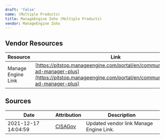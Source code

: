 ```yaml
---
draft: 'false'
name: (Multiple Products)
title: ManageEngine Zoho (Multiple Products)
vendor: ManageEngine Zoho
---
```


## Vendor Resources
| Resource | Link |
| --- | --- |
| Manage Engine Link | [https://pitstop.manageengine.com/portal/en/community/topic/log4j-ad-manager-plus](https://pitstop.manageengine.com/portal/en/community/topic/log4j-ad-manager-plus) |



## Sources
| Date | Attribution | Description |
| --- | --- | --- |
| 2021-12-17 14:04:59 | [CISAGov](https://raw.githubusercontent.com/cisagov/log4j-affected-db/develop/README.md) | Updated vendor link Manage Engine Link.  |
